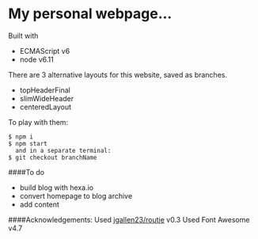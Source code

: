 # My personal webpage...

Built with
+ ECMAScript v6
+ node v6.11

There are 3 alternative layouts for this website, saved as branches.
+ topHeaderFinal
+ slimWideHeader
+ centeredLayout

To play with them:
```
$ npm i
$ npm start
  and in a separate terminal:
$ git checkout branchName
```
####To do
+ build blog with hexa.io
+ convert homepage to blog archive
+ add content

####Acknowledgements:
Used [jgallen23/routie](https://github.com/jgallen23/routie) v0.3
Used Font Awesome v4.7
